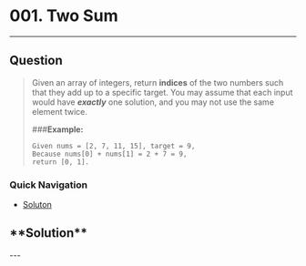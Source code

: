 # 001. Two Sum
---
## **Question**
>Given an array of integers, return **indices** of the two numbers such that they add up to a specific target.
>You may assume that each input would have _**exactly**_ one solution, and you may not use the same element twice.
>
>
> ###**Example:**
>
>     Given nums = [2, 7, 11, 15], target = 9,
>     Because nums[0] + nums[1] = 2 + 7 = 9,
>     return [0, 1].

### **Quick Navigation**
 - [Soluton]("solution")

<h2 id="solution">**Solution**</h2>
---
